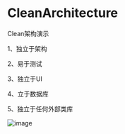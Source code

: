 # CleanArchitecture
Clean架构演示


1、独立于架构


2、易于测试


3、独立于UI


4、立于数据库


5、独立于任何外部类库


 ![image](https://github.com/wangkangmao/CleanArchitecture/raw/master/pic_01.jpg)
